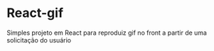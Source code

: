 # React-gif
Simples projeto em React para reproduiz gif no front a partir de uma solicitação do usuário
